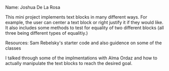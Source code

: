 Name: Joshua De La Rosa

This mini project implements text blocks in many different ways. For example,
the user can center a text block or right justify it if they would like. It
also includes some methods to test for equality of two different blocks (all 
three being different types of equalitiy.)

Resources:
Sam Rebelsky's starter code and also guidence on some of the classes

I talked through some of the implmentations with Alma Ordaz and how
to actually manipulate the text blocks to reach the desired goal. 